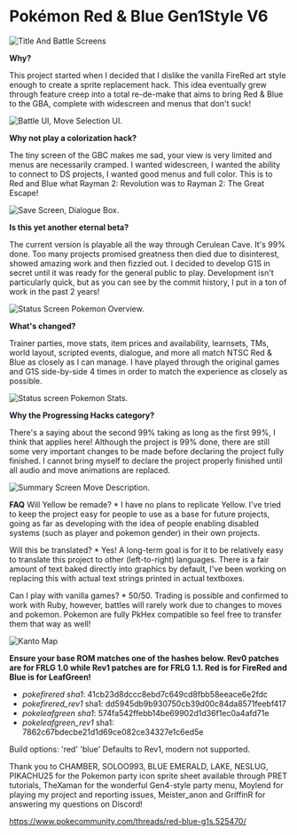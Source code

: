 # Pokémon Red & Blue Gen1Style V6

![](https://gitlab.com/xyifer12/firered_gen1style/-/raw/master/ImagesAndStuff/BulkPromoTitleAndBattle.png "Title And Battle Screens")

**Why?**

This project started when I decided that I dislike the vanilla FireRed art style enough to create a sprite replacement hack.
This idea eventually grew through feature creep into a total re-de-make that aims to bring Red & Blue to the GBA, complete with widescreen and menus that don't suck!

![](https://gitlab.com/xyifer12/firered_gen1style/-/raw/master/ImagesAndStuff/BulkPromoTowns.png "Battle UI, Move Selection UI.")

**Why not play a colorization hack?**

The tiny screen of the GBC makes me sad, your view is very limited and menus are necessarily cramped. I wanted widescreen, I wanted the ability to connect to DS projects, I wanted good menus and full color.
This is to Red and Blue what Rayman 2: Revolution was to Rayman 2: The Great Escape!

![](https://gitlab.com/xyifer12/firered_gen1style/-/raw/master/ImagesAndStuff/BulkPromoAdventure.png "Save Screen, Dialogue Box.")

**Is this yet another eternal beta?**

The current version is playable all the way through Cerulean Cave. It's 99% done.
Too many projects promised greatness then died due to disinterest, showed amazing work and then fizzled out.
I decided to develop G1S in secret until it was ready for the general public to play.
Development isn't particularly quick, but as you can see by the commit history, I put in a ton of work in the past 2 years!

![](https://gitlab.com/xyifer12/firered_gen1style/-/raw/master/ImagesAndStuff/BulkPromoMenu.png "Status Screen Pokemon Overview.")

**What's changed?**

Trainer parties, move stats, item prices and availability, learnsets, TMs, world layout, scripted events, dialogue, and more all match NTSC Red & Blue as closely as I can manage. I have played through the original games and G1S side-by-side 4 times in order to match the experience as closely as possible.

![](https://gitlab.com/xyifer12/firered_gen1style/-/raw/master/ImagesAndStuff/BulkPromoPokedex.png "Status screen Pokemon Stats.")

**Why the Progressing Hacks category?**

There's a saying about the second 99% taking as long as the first 99%, I think that applies here!
Although the project is 99% done, there are still some very important changes to be made before declaring the project fully finished. 
I cannot bring myself to declare the project properly finished until all audio and move animations are replaced.

![](https://gitlab.com/xyifer12/firered_gen1style/-/raw/master/ImagesAndStuff/BulkPromoParty.png "Summary Screen Move Description.")

**FAQ**
Will Yellow be remade? * I have no plans to replicate Yellow. I've tried to keep the project easy for people to use as a base for future projects, going as far as developing with the idea of people enabling disabled systems (such as player and pokemon gender) in their own projects.

Will this be translated? *  Yes! A long-term goal is for it to be relatively easy to translate this project to other (left-to-right) languages. There is a fair amount of text baked directly into graphics by default, I've been working on replacing this with actual text strings printed in actual textboxes.

Can I play with vanilla games? * 50/50. Trading is possible and confirmed to work with Ruby, however, battles will rarely work due to changes to moves and pokemon. Pokemon are fully PkHex compatible so feel free to transfer them that way as well!

![](https://gitlab.com/xyifer12/firered_gen1style/-/raw/master/ImagesAndStuff/Overworld_V1.png "Kanto Map")

**Ensure your base ROM matches one of the hashes below. Rev0 patches are for FRLG 1.0 while Rev1 patches are for FRLG 1.1. Red is for FireRed and Blue is for LeafGreen!**
- _pokefirered sha1_: 41cb23d8dccc8ebd7c649cd8fbb58eeace6e2fdc
- _pokefirered_rev1_ sha1: dd5945db9b930750cb39d00c84da8571feebf417
- _pokeleafgreen sha1_: 574fa542ffebb14be69902d1d36f1ec0a4afd71e
- _pokeleafgreen_rev1_ sha1: 7862c67bdecbe21d1d69ce082ce34327e1c6ed5e

Build options: 'red' 'blue'
Defaults to Rev1, modern not supported.

Thank you to CHAMBER, SOLOO993, BLUE EMERALD, LAKE, NESLUG, PIKACHU25 for the Pokemon party icon sprite sheet available through PRET tutorials, TheXaman for the wonderful Gen4-style party menu, Moylend for playing my project and reporting issues, Meister_anon and GriffinR for answering my questions on Discord!

https://www.pokecommunity.com/threads/red-blue-g1s.525470/
